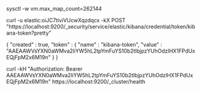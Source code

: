 sysctl -w vm.max_map_count=262144

curl -u elastic:oiJC7tiviVUcwXqzdqcx -kX POST "https://localhost:9200/_security/service/elastic/kibana/credential/token/kibana-token?pretty"

{
  "created" : true,
  "token" : {
    "name" : "kibana-token",
    "value" : "AAEAAWVsYXN0aWMva2liYW5hL2tpYmFuYS10b2tlbjpzYUhOdzlHX1FPdUxEQjFpM2x6M19n"
  }
}

curl -kH "Authorization: Bearer AAEAAWVsYXN0aWMva2liYW5hL2tpYmFuYS10b2tlbjpzYUhOdzlHX1FPdUxEQjFpM2x6M19n" https://localhost:9200/_cluster/health
